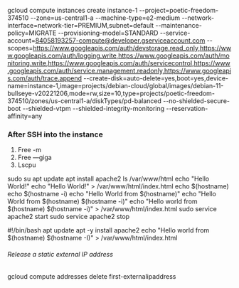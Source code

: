 gcloud compute instances create instance-1 --project=poetic-freedom-374510 --zone=us-central1-a --machine-type=e2-medium --network-interface=network-tier=PREMIUM,subnet=default --maintenance-policy=MIGRATE --provisioning-model=STANDARD --service-account=84058193257-compute@developer.gserviceaccount.com --scopes=https://www.googleapis.com/auth/devstorage.read_only,https://www.googleapis.com/auth/logging.write,https://www.googleapis.com/auth/monitoring.write,https://www.googleapis.com/auth/servicecontrol,https://www.googleapis.com/auth/service.management.readonly,https://www.googleapis.com/auth/trace.append --create-disk=auto-delete=yes,boot=yes,device-name=instance-1,image=projects/debian-cloud/global/images/debian-11-bullseye-v20221206,mode=rw,size=10,type=projects/poetic-freedom-374510/zones/us-central1-a/diskTypes/pd-balanced --no-shielded-secure-boot --shielded-vtpm --shielded-integrity-monitoring --reservation-affinity=any

### After SSH into the instance 

1. Free -m
2. Free —giga
3. Lscpu


sudo su
apt update 
apt install apache2
ls /var/www/html
echo "Hello World!"
echo "Hello World!" > /var/www/html/index.html
echo $(hostname)
echo $(hostname -i)
echo "Hello World from $(hostname)"
echo "Hello World from $(hostname) $(hostname -i)"
echo "Hello world from $(hostname) $(hostname -i)" > /var/www/html/index.html
sudo service apache2 start
sudo service apache2 stop


#!/bin/bash
apt update 
apt -y install apache2
echo "Hello world from $(hostname) $(hostname -I)" > /var/www/html/index.html

###### Release a static external IP address
gcloud compute addresses delete first-externalipaddress